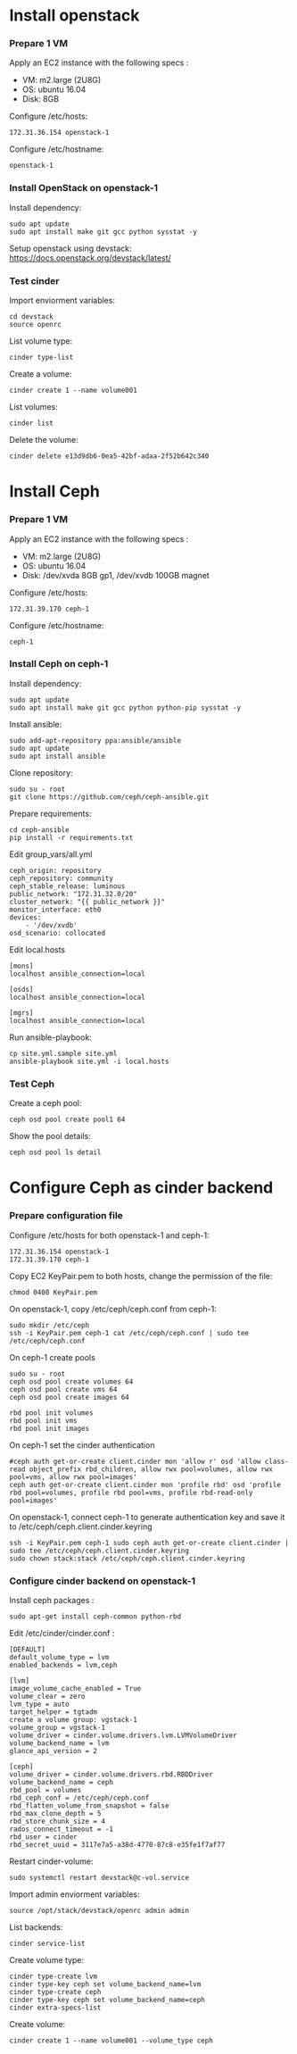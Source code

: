 # Install openstack

### Prepare 1 VM

Apply an EC2 instance with the following specs :
- VM: m2.large (2U8G)
- OS: ubuntu 16.04
- Disk: 8GB

Configure /etc/hosts:

```shell
172.31.36.154 openstack-1
```

Configure /etc/hostname:

```shell
openstack-1
```

### Install OpenStack on openstack-1

Install dependency:

```shell
sudo apt update
sudo apt install make git gcc python sysstat -y
```

Setup openstack using devstack: https://docs.openstack.org/devstack/latest/


### Test cinder

Import enviorment variables:

```shell
cd devstack
source openrc
```

List volume type:

```shell
cinder type-list
```

Create a volume:

```shell
cinder create 1 --name volume001
```

List volumes:

```shell
cinder list
```

Delete the volume:

```shell
cinder delete e13d9db6-0ea5-42bf-adaa-2f52b642c340
```

# Install Ceph

### Prepare 1 VM

Apply an EC2 instance with the following specs :
- VM: m2.large (2U8G)
- OS: ubuntu 16.04
- Disk: /dev/xvda 8GB gp1, /dev/xvdb 100GB magnet

Configure /etc/hosts:

```shell
172.31.39.170 ceph-1
```

Configure /etc/hostname:

```shell
ceph-1
```

### Install Ceph on ceph-1

Install dependency:

```shell
sudo apt update
sudo apt install make git gcc python python-pip sysstat -y
```
    
Install ansible:

```shell
sudo add-apt-repository ppa:ansible/ansible
sudo apt update
sudo apt install ansible
```

Clone repository:

```shell
sudo su - root
git clone https://github.com/ceph/ceph-ansible.git
```

Prepare requirements:

```shell
cd ceph-ansible
pip install -r requirements.txt
```

Edit group_vars/all.yml

```shell
ceph_origin: repository
ceph_repository: community
ceph_stable_release: luminous
public_network: "172.31.32.0/20"
cluster_network: "{{ public_network }}"
monitor_interface: eth0
devices:
    - '/dev/xvdb'
osd_scenario: collocated
```

Edit local.hosts

```shell
[mons]
localhost ansible_connection=local

[osds]
localhost ansible_connection=local

[mgrs]
localhost ansible_connection=local
```

Run ansible-playbook:

```shell
cp site.yml.sample site.yml
ansible-playbook site.yml -i local.hosts
```

### Test Ceph

Create a ceph pool:

```shell
ceph osd pool create pool1 64
```
Show the pool details:

```shell
ceph osd pool ls detail
```

# Configure Ceph as cinder backend

### Prepare configuration file

Configure /etc/hosts for both openstack-1 and ceph-1:

```shell
172.31.36.154 openstack-1 
172.31.39.170 ceph-1
```

Copy EC2 KeyPair.pem to both hosts, change the permission of the file:

```shell
chmod 0400 KeyPair.pem
```

On openstack-1, copy /etc/ceph/ceph.conf from ceph-1:

```shell
sudo mkdir /etc/ceph
ssh -i KeyPair.pem ceph-1 cat /etc/ceph/ceph.conf | sudo tee /etc/ceph/ceph.conf
```

On ceph-1 create pools

```shell
sudo su - root
ceph osd pool create volumes 64
ceph osd pool create vms 64
ceph osd pool create images 64

rbd pool init volumes
rbd pool init vms
rbd pool init images
```

On ceph-1 set the cinder authentication

```shell
#ceph auth get-or-create client.cinder mon 'allow r' osd 'allow class-read object_prefix rbd_children, allow rwx pool=volumes, allow rwx pool=vms, allow rwx pool=images'
ceph auth get-or-create client.cinder mon 'profile rbd' osd 'profile rbd pool=volumes, profile rbd pool=vms, profile rbd-read-only pool=images'
```

On openstack-1, connect ceph-1 to generate authentication key and save it to /etc/ceph/ceph.client.cinder.keyring

```shell
ssh -i KeyPair.pem ceph-1 sudo ceph auth get-or-create client.cinder | sudo tee /etc/ceph/ceph.client.cinder.keyring
sudo chown stack:stack /etc/ceph/ceph.client.cinder.keyring
```

### Configure cinder backend on openstack-1

Install ceph packages :

```shell
sudo apt-get install ceph-common python-rbd
```

Edit /etc/cinder/cinder.conf :

```shell
[DEFAULT]
default_volume_type = lvm
enabled_backends = lvm,ceph

[lvm]
image_volume_cache_enabled = True
volume_clear = zero
lvm_type = auto
target_helper = tgtadm
create a volume group: vgstack-1
volume_group = vgstack-1
volume_driver = cinder.volume.drivers.lvm.LVMVolumeDriver
volume_backend_name = lvm
glance_api_version = 2

[ceph]
volume_driver = cinder.volume.drivers.rbd.RBDDriver
volume_backend_name = ceph
rbd_pool = volumes
rbd_ceph_conf = /etc/ceph/ceph.conf
rbd_flatten_volume_from_snapshot = false
rbd_max_clone_depth = 5
rbd_store_chunk_size = 4
rados_connect_timeout = -1
rbd_user = cinder
rbd_secret_uuid = 3117e7a5-a38d-4770-87c8-e35fe1f7af77
```

Restart cinder-volume:

```shell
sudo systemctl restart devstack@c-vol.service
```

Import admin enviorment variables:

```shell
source /opt/stack/devstack/openrc admin admin
```
List backends:

```shell
cinder service-list    
```

Create volume type:

```shell
cinder type-create lvm
cinder type-key ceph set volume_backend_name=lvm
cinder type-create ceph
cinder type-key ceph set volume_backend_name=ceph
cinder extra-specs-list

```

Create volume:

    cinder create 1 --name volume001 --volume_type ceph